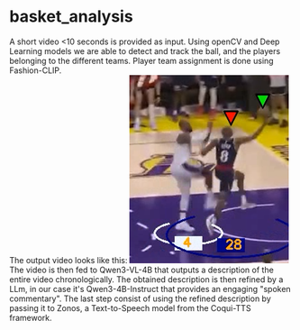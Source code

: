 # basket_analysis

A short video <10 seconds is provided as input. Using openCV and Deep Learning models we are able to detect and track the ball, and the players belonging to the different teams. Player team assignment is done using Fashion-CLIP. <br> The output video looks like this: ![Demo Image](output.png)
<br> The video is then fed to Qwen3-VL-4B that outputs a description of the entire video chronologically. The obtained description is then refined by a LLm, in our case it's Qwen3-4B-Instruct that provides an engaging "spoken commentary". The last step consist of using the refined description by passing it to Zonos, a Text-to-Speech model from the Coqui-TTS framework. 
